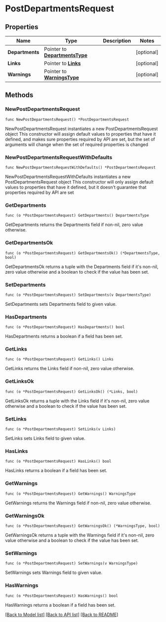 # PostDepartmentsRequest

## Properties

Name | Type | Description | Notes
------------ | ------------- | ------------- | -------------
**Departments** | Pointer to [**DepartmentsType**](DepartmentsType.md) |  | [optional] 
**Links** | Pointer to [**Links**](Links.md) |  | [optional] 
**Warnings** | Pointer to [**WarningsType**](WarningsType.md) |  | [optional] 

## Methods

### NewPostDepartmentsRequest

`func NewPostDepartmentsRequest() *PostDepartmentsRequest`

NewPostDepartmentsRequest instantiates a new PostDepartmentsRequest object
This constructor will assign default values to properties that have it defined,
and makes sure properties required by API are set, but the set of arguments
will change when the set of required properties is changed

### NewPostDepartmentsRequestWithDefaults

`func NewPostDepartmentsRequestWithDefaults() *PostDepartmentsRequest`

NewPostDepartmentsRequestWithDefaults instantiates a new PostDepartmentsRequest object
This constructor will only assign default values to properties that have it defined,
but it doesn't guarantee that properties required by API are set

### GetDepartments

`func (o *PostDepartmentsRequest) GetDepartments() DepartmentsType`

GetDepartments returns the Departments field if non-nil, zero value otherwise.

### GetDepartmentsOk

`func (o *PostDepartmentsRequest) GetDepartmentsOk() (*DepartmentsType, bool)`

GetDepartmentsOk returns a tuple with the Departments field if it's non-nil, zero value otherwise
and a boolean to check if the value has been set.

### SetDepartments

`func (o *PostDepartmentsRequest) SetDepartments(v DepartmentsType)`

SetDepartments sets Departments field to given value.

### HasDepartments

`func (o *PostDepartmentsRequest) HasDepartments() bool`

HasDepartments returns a boolean if a field has been set.

### GetLinks

`func (o *PostDepartmentsRequest) GetLinks() Links`

GetLinks returns the Links field if non-nil, zero value otherwise.

### GetLinksOk

`func (o *PostDepartmentsRequest) GetLinksOk() (*Links, bool)`

GetLinksOk returns a tuple with the Links field if it's non-nil, zero value otherwise
and a boolean to check if the value has been set.

### SetLinks

`func (o *PostDepartmentsRequest) SetLinks(v Links)`

SetLinks sets Links field to given value.

### HasLinks

`func (o *PostDepartmentsRequest) HasLinks() bool`

HasLinks returns a boolean if a field has been set.

### GetWarnings

`func (o *PostDepartmentsRequest) GetWarnings() WarningsType`

GetWarnings returns the Warnings field if non-nil, zero value otherwise.

### GetWarningsOk

`func (o *PostDepartmentsRequest) GetWarningsOk() (*WarningsType, bool)`

GetWarningsOk returns a tuple with the Warnings field if it's non-nil, zero value otherwise
and a boolean to check if the value has been set.

### SetWarnings

`func (o *PostDepartmentsRequest) SetWarnings(v WarningsType)`

SetWarnings sets Warnings field to given value.

### HasWarnings

`func (o *PostDepartmentsRequest) HasWarnings() bool`

HasWarnings returns a boolean if a field has been set.


[[Back to Model list]](../README.md#documentation-for-models) [[Back to API list]](../README.md#documentation-for-api-endpoints) [[Back to README]](../README.md)


